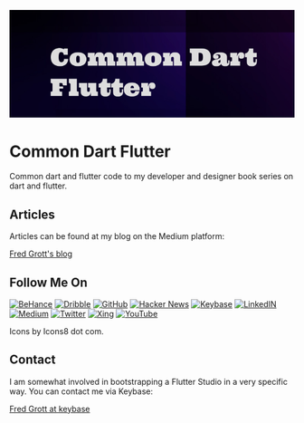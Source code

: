 ![common dart flutter](./media/repo-image-header.png)

# Common Dart Flutter

Common dart and flutter code to my developer and designer book series on dart and flutter.

## Articles

Articles can be found at my blog on the Medium platform:

[Fred Grott's blog](https://fredgrott.medium.com)

## Follow Me On

[![BeHance](https://img.icons8.com/dusk/50/000000/behance.png)](https://www.behance.net/gwsfredgrott)
[![Dribble](https://img.icons8.com/external-justicon-flat-justicon/64/000000/external-dribbble-social-media-justicon-flat-justicon.png)](https://dribbble.com/FredGrott)
[![GitHub](https://img.icons8.com/external-tal-revivo-tritone-tal-revivo/64/000000/external-github-with-cat-logo-an-online-community-for-software-development-logo-tritone-tal-revivo.png)](https://github.com/fredgrott)
[![Hacker News](https://img.icons8.com/external-tal-revivo-tritone-tal-revivo/64/000000/external-hacker-news-is-a-social-news-website-focusing-on-computer-science-and-entrepreneurship-logo-tritone-tal-revivo.png)](https://news.ycombinator.com/user?id=fredgrott)
[![Keybase](https://img.icons8.com/external-tal-revivo-tritone-tal-revivo/64/000000/external-keybase-a-key-directory-that-maps-social-media-identities-to-encryption-logo-tritone-tal-revivo.png)](https://keybase.io/fredgrott)
[![LinkedIN](https://img.icons8.com/external-justicon-flat-justicon/64/000000/external-linkedin-social-media-justicon-flat-justicon.png)](https://www.linkedin.com/in/fredgrottstartupfluttermobileappdesigner/)
[![Medium](https://img.icons8.com/nolan/64/medium-new.png)](https://fredgrott.medium.com)
[![Twitter](https://img.icons8.com/doodle/96/000000/twitter--v1.png)](https://twitter.com/fredgrott)
[![Xing](https://img.icons8.com/officel/80/000000/xing.png)](https://www.xing.com/profile/Fred_Grott/cv)
[![YouTube](https://img.icons8.com/external-justicon-flat-justicon/64/000000/external-youtube-social-media-justicon-flat-justicon.png)](https://www.youtube.com/channel/UCRQadYlHQ8DKRQ_WwUrfZ_w)

Icons by Icons8 dot com.


## Contact

I am somewhat involved in bootstrapping a Flutter Studio in a very specific way. You can contact me via Keybase:

[Fred Grott at keybase](https://keybase.io/fredgrott)

